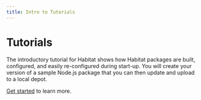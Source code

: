```yaml
---
title: Intro to Tutorials
---
```


# Tutorials

The introductory tutorial for Habitat shows how Habitat packages are built, configured, and easily re-configured during start-up. You will create your version of a sample Node.js package that you can then update and upload to a local depot.

[Get started](/tutorials/getting-started-overview) to learn more.
